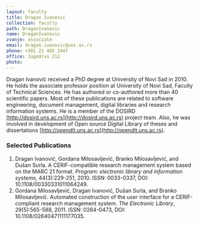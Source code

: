 ```yaml
---
layout: faculty
title: Dragan Ivanović
collection: faculty
path: DraganIvanovic
name: DraganIvanovic
zvanje: associate
email: dragan.ivanovic@uns.ac.rs
phone: +381 21 485 2447
office: Jugodrvo 212
photo: 
---
```


Dragan Ivanović received a PhD degree at University of Novi Sad in 2010. 
He holds the associate professor position at University of Novi Sad, Faculty of 
Technical Sciences. He has authored or co-authored more than 40 scientific 
papers. Most of these publications are related to software engineering, document management, digital libraries and research information systems. He is a member of the DOSIRD [http://dosird.uns.ac.rs](http://dosird.uns.ac.rs) project team. Also, he was involved in development of Open source Digital Library of theses and dissertations [http://opendlt.uns.ac.rs](http://opendlt.uns.ac.rs).

### Selected Publications

1. Dragan Ivanović, Gordana Milosavljević, Branko Milosavljević, and Dušan Surla. A CERIF-compatible research management system based on the MARC 21 format. *Program: electronic library and information systems*, 44(3):229-251, 2010. ISSN: 0033-0337, DOI: 10.1108/00330331011064249.
2. Gordana Milosavljević, Dragan Ivanović, Dušan Surla, and Branko Milosavljević. Automated construction of the user interface for a CERIF-compliant research management system. *The Electronic Library*, 29(5):565-588, 2011. ISSN: 0264-0473, DOI: 10.1108/02640471111177035.

